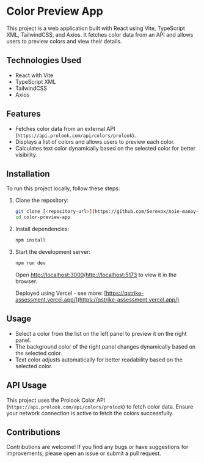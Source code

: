 # Color Preview App

This project is a web application built with React using Vite, TypeScript XML, TailwindCSS, and Axios. It fetches color data from an API and allows users to preview colors and view their details.

## Technologies Used

- React with Vite
- TypeScript XML
- TailwindCSS
- Axios

## Features

- Fetches color data from an external API (`https://api.prolook.com/api/colors/prolook`).
- Displays a list of colors and allows users to preview each color.
- Calculates text color dynamically based on the selected color for better visibility.

## Installation

To run this project locally, follow these steps:

1. Clone the repository:

   ```bash
   git clone [<repository-url>](https://github.com/Serevox/noie-manoy-qstrike-assessment.git)
   cd color-preview-app
   ```

2. Install dependencies:

   ```bash
   npm install
   ```

3. Start the development server:

   ```bash
   npm run dev
   ```

   Open [http://localhost:3000](http://localhost:3000)/[http://localhost:5173](http://localhost:5173) to view it in the browser.

   Deployed using Vercel - see more: [https://qstrike-assessment.vercel.app/](https://qstrike-assessment.vercel.app/)

## Usage

- Select a color from the list on the left panel to preview it on the right panel.
- The background color of the right panel changes dynamically based on the selected color.
- Text color adjusts automatically for better readability based on the selected color.

## API Usage

This project uses the Prolook Color API (`https://api.prolook.com/api/colors/prolook`) to fetch color data. Ensure your network connection is active to fetch the colors successfully.

## Contributions

Contributions are welcome! If you find any bugs or have suggestions for improvements, please open an issue or submit a pull request.


